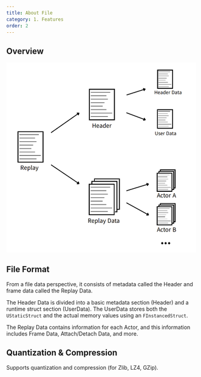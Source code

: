 ```yaml
---
title: About File
category: 1. Features
order: 2
---
```


## Overview

<img src="../../images/ReplayFileFormat.png" width="500" />	

## File Format

From a file data perspective, it consists of metadata called the Header and frame data called the Replay Data.

The Header Data is divided into a basic metadata section (Header) and a runtime struct section (UserData). The UserData stores both the `UStaticStruct` and the actual memory values using an `FInstancedStruct`.

The Replay Data contains information for each Actor, and this information includes Frame Data, Attach/Detach Data, and more.


## Quantization & Compression

Supports quantization and compression (for Zlib, LZ4, GZip).